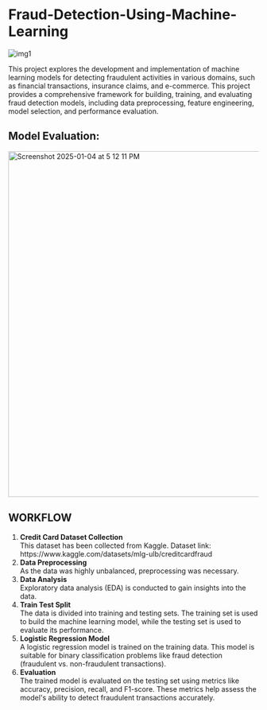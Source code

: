 # Fraud-Detection-Using-Machine-Learning

![img1](https://github.com/user-attachments/assets/c3bceb90-04fb-4985-8429-d9085ae1707c)

<p>This project explores the development and implementation of machine learning models for detecting fraudulent activities in various domains, such as financial transactions, insurance claims, and e-commerce. This project provides a comprehensive framework for building, training, and evaluating fraud detection models, including data preprocessing, feature engineering, model selection, and performance evaluation.</p>
<h2>Model Evaluation:</h2>
<img width="696" alt="Screenshot 2025-01-04 at 5 12 11 PM" src="https://github.com/user-attachments/assets/e0284914-2ff4-4640-bd0b-615dfd7d74a3" />

<h2>WORKFLOW</h2>
<ol>
  <li><strong>Credit Card Dataset Collection</strong>
      <br>
      This dataset has been collected from Kaggle. Dataset link: https://www.kaggle.com/datasets/mlg-ulb/creditcardfraud
  </li>
  <li><strong>Data Preprocessing</strong>
      <br>
      As the data was highly unbalanced, preprocessing was necessary.
  </li>
  <li><strong>Data Analysis</strong>
      <br>
      Exploratory data analysis (EDA) is conducted to gain insights into the data.
  </li>
  <li><strong>Train Test Split</strong>
      <br>
      The data is divided into training and testing sets. The training set is used to build the machine learning model, while the testing set is used to evaluate its performance.
  </li>
  <li><strong>Logistic Regression Model</strong>
      <br>
      A logistic regression model is trained on the training data. This model is suitable for binary classification problems like fraud detection (fraudulent vs. non-fraudulent transactions).
  </li>
  <li><strong>Evaluation</strong>
      <br>
      The trained model is evaluated on the testing set using metrics like accuracy, precision, recall, and F1-score. These metrics help assess the model's ability to detect fraudulent transactions accurately.
  </li>
</ol>

